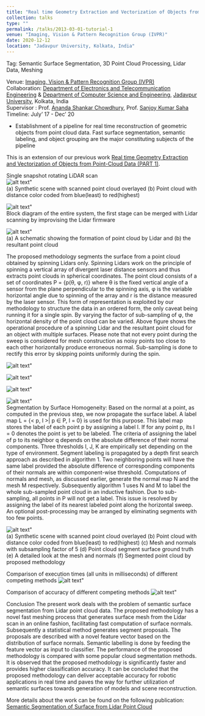 ```yaml
---
title: "Real time Geometry Extraction and Vectorization of Objects from Point-Cloud Data (PART 2)"
collection: talks
type: ""
permalink: /talks/2013-03-01-tutorial-1
venue: "Imaging, Vision & Pattern Recognition Group (IVPR)"
date: 2020-12-12
location: "Jadavpur University, Kolkata, India"
---
```

Tag: Semantic Surface Segmentation, 3D Point Cloud Processing, Lidar Data, Meshing

  
Venue: [Imaging, Vision & Pattern Recognition Group (IVPR)](https://sites.google.com/site/ivprgroup/home-page-ivpr?authuser=0) <br/>
Collaboration: [Department of Electronics and Telecommunication Engineering](http://www.jaduniv.edu.in/view_department.php?deptid=84) & [Department of Computer Science and Engineering](http://www.jaduniv.edu.in/view_department.php?deptid=59), [Jadavpur University](http://www.jaduniv.edu.in/), Kolkata, India <br/>
Supervisor : Prof. [Ananda Shankar Chowdhury](https://sites.google.com/site/anandachowdhury/), Prof. [Sanjoy Kumar Saha](https://scholar.google.co.in/citations?user=MVooqJUAAAAJ&hl=en) <br/>
Timeline: July’ 17 - Dec’ 20 <br/>
 * Establishment of a pipeline for real time reconstruction of geometric objects from point cloud data. Fast surface segmentation, semantic labeling, and object grouping are the major constituting subjects of the pipeline

This is an extension of our previous work [Real time Geometry Extraction and Vectorization of Objects from Point-Cloud Data (PART 1)](https://jasorsi13.github.io/jasorsi.github.io/talks/2012-03-01-talk-1).   


Single snapshot rotating LiDAR scan  
  ![alt text](https://github.com/jasorsi13/jasorsi.github.io/blob/master/paper_img/1.PNG?raw=true)" <br/>
  (a) Synthetic scene with scanned point cloud overlayed (b) Point cloud with distance color coded from blue(least) to red(highest)
  
  ![alt text](https://github.com/jasorsi13/jasorsi.github.io/blob/master/paper_img/2a.PNG?raw=true)" <br/>
  Block diagram of the entire system, the first stage can be merged with Lidar scanning by improvising the Lidar firmware

  ![alt text](https://github.com/jasorsi13/jasorsi.github.io/blob/master/paper_img/3.PNG?raw=true)" <br/>
  (a) A schematic showing the formation of point cloud by Lidar and (b) the resultant point cloud
 
  The proposed methodology segments the surface from a point cloud obtained by spinning Lidars only. Spinning Lidars work on the principle of spinning a vertical array   of divergent laser distance sensors and thus extracts point clouds in spherical coordinates. The point cloud consists of a set of coordinates P = {p(θ, φ, r)} where   θ is the fixed vertical angle of a sensor from the plane perpendicular to the spinning axis, φ is the variable horizontal angle due to spinning of the array and r     is the distance measured by the laser sensor. This form of representation is exploited by our methodology to structure the data in an ordered form, the only caveat     being running it for a single spin. By varying the factor of sub-sampling of φ, the horizontal density of the point cloud can be varied. Above figure shows the         operational procedure of a spinning Lidar and the resultant point cloud for an object with multiple surfaces. Please note that not every point during the sweep is     considered for mesh construction as noisy points too close to each other horizontally produce erroneous normal. Sub-sampling is done to rectify this error by           skipping points uniformly during the spin.

  ![alt text](https://github.com/jasorsi13/jasorsi.github.io/blob/master/paper_img/4.PNG?raw=true)" <br/>
  
  ![alt text](https://github.com/jasorsi13/jasorsi.github.io/blob/master/paper_img/4aa.PNG?raw=true)" <br/>

  ![alt text](https://github.com/jasorsi13/jasorsi.github.io/blob/master/paper_img/4a.PNG?raw=true)" <br/>

  ![alt text](https://github.com/jasorsi13/jasorsi.github.io/blob/master/paper_img/5.PNG?raw=true)" <br/>
Segmentation by Surface Homogeneity: Based on the normal at a point, as computed in the previous step, we now propagate the surface label. A label map L = {< p, l >|   p ∈ P, l = 0} is used for this purpose. This label map stores the label of each point p by assigning a label l. If for any point p, its l = 0 denotes the point is yet to be labeled. The criteria of assigning the label of p to its neighbor q depends on the absolute difference of their normal components. Three thresholds I, J, K   are empirically set depending on the type of environment. Segment labeling is propagated by a depth first search approach as described in algorithm 1. Two neighboring points will have the same label provided the absolute difference of corresponding components of their normals are within component-wise threshold. Computations of normals and mesh, as discussed earlier, generate the normal map N and the mesh M respectively. Subsequently algorithm 1 uses N and M to label the whole sub-sampled point cloud in an inductive fashion. Due to sub-sampling, all points in P will not get a label. This issue is resolved by assigning the label of its nearest labeled point along the horizontal sweep. An optional post-processing may be arranged by eliminating segments with too few points. 

  ![alt text](https://github.com/jasorsi13/jasorsi.github.io/blob/master/paper_img/6.PNG?raw=true)" <br/>
  (a) Synthetic scene with scanned point cloud overlayed (b) Point cloud with distance color coded from blue(least) to red(highest) (c) Mesh and normals with             subsampling factor of 5 (d) Point cloud segment surface ground truth (e) A detailed look at the mesh and normals (f) Segmented point cloud by proposed methodology
  
  Comparison of execution times (all units in milliseconds) of different competing methods
  ![alt text](https://github.com/jasorsi13/jasorsi.github.io/blob/master/paper_img/7.PNG?raw=true)" <br/>
  
  Comparison of accuracy of different competing methods
  ![alt text](https://github.com/jasorsi13/jasorsi.github.io/blob/master/paper_img/8.PNG?raw=true)" <br/>
 
Conclusion 
  The present work deals with the problem of semantic surface segmentation from Lidar point cloud data. The proposed methodology has a novel fast meshing process that   generates surface mesh from the Lidar scan in an online fashion, facilitating fast computation of surface normals. Subsequently a statistical method generates         segment proposals. The proposals are described with a novel feature vector based on the distribution of surface normals. Semantic labelling is done by feeding the     feature vector as input to classifier. The performance of the proposed methodology is compared with some popular cloud segmentation methods. It is observed that the   proposed methodology is significantly faster and provides higher classification accuracy. It can be concluded that the proposed methodology can deliver acceptable     accuracy for robotic applications in real time and paves the way for further utilization of semantic surfaces towards generation of models and scene reconstruction. 



More details about the work can be found on the following publication: [Semantic Segmentation of Surface from Lidar Point Cloud](https://arxiv.org/pdf/2009.05994.pdf)

 





 
